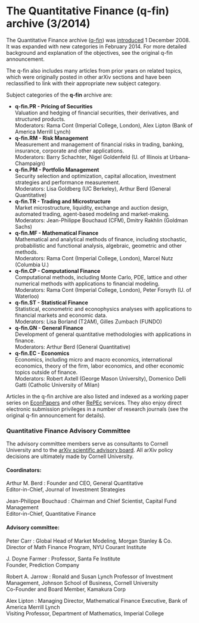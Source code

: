 The Quantitative Finance (q-fin) archive (3/2014)
=================================================

The Quantitative Finance archive ([q-fin](/archive/q-fin)) was
[introduced](announcement) 1 December 2008. It was expanded with
new categories in February 2014. For more detailed background and
explanation of the objectives, see the original q-fin announcement.

The q-fin also includes many articles from prior years on related
topics, which were originally posted in other arXiv sections and have
been reclassified to link with their appropriate new subject category.

Subject categories of the **q-fin** archive are:

-   **q-fin.PR - Pricing of Securities**  
    Valuation and hedging of financial securities, their derivatives,
    and structured products.  
    Moderators: Rama Cont (Imperial College, London), Alex Lipton (Bank
    of America Merrill Lynch)
-   **q-fin.RM - Risk Management**  
    Measurement and management of financial risks in trading, banking,
    insurance, corporate and other applications.  
    Moderators: Barry Schachter, Nigel Goldenfeld (U. of Illinois at
    Urbana-Champaign)
-   **q-fin.PM - Portfolio Management**  
    Security selection and optimization, capital allocation, investment
    strategies and performance measurement.  
    Moderators: Lisa Goldberg (UC Berkeley), Arthur Berd (General
    Quantitative)
-   **q-fin.TR - Trading and Microstructure**  
    Market microstructure, liquidity, exchange and auction design,
    automated trading, agent-based modeling and market-making.  
    Moderators: Jean-Philippe Bouchaud (CFM), Dmitry Rakhlin (Goldman
    Sachs)
-   **q-fin.MF - Mathematical Finance**  
    Mathematical and analytical methods of finance, including
    stochastic, probabilistic and functional analysis, algebraic,
    geometric and other methods.  
    Moderators: Rama Cont (Imperial College, London), Marcel Nutz
    (Columbia U.)
-   **q-fin.CP - Computational Finance**  
    Computational methods, including Monte Carlo, PDE, lattice and other
    numerical methods with applications to financial modeling.  
    Moderators: Rama Cont (Imperial College, London), Peter Forsyth (U.
    of Waterloo)
-   **q-fin.ST - Statistical Finance**  
    Statistical, econometric and econophysics analyses with applications
    to financial markets and economic data.  
    Moderators: Lisa Borland (T2AM), Gilles Zumbach (FUNDO)
-   **q-fin.GN - General Finance**  
    Development of general quantitative methodologies with applications
    in finance.  
    Moderators: Arthur Berd (General Quantitative)
-   **q-fin.EC - Economics**  
    Economics, including micro and macro economics, international
    economics, theory of the firm, labor economics, and other economic
    topics outside of finance.  
    Moderators: Robert Axtell (George Mason University), Domenico Delli
    Gatti (Catholic University of Milan)

Articles in the q-fin archive are also listed and indexed as a working
paper series on
[EconPapers](http://econpapers.repec.org/paper/arxpapers/) and other
[RePEc](http://repec.org/) services. They also enjoy direct electronic
submission privileges in a number of research journals (see the original
q-fin announcement for details).

### Quantitative Finance Advisory Committee

The advisory committee members serve as consultants to Cornell
University and to the [arXiv scientific advisory
board](/help/scientific_ad_board). All arXiv policy decisions are
ultimately made by Cornell University.

#### Coordinators:

Arthur M. Berd
:   Founder and CEO, General Quantitative  
    Editor-in-Chief, Journal of Investment Strategies

Jean-Philippe Bouchaud
:   Chairman and Chief Scientist, Capital Fund Management  
    Editor-in-Chief, Quantitative Finance

#### Advisory committee:

Peter Carr
:   Global Head of Market Modeling, Morgan Stanley & Co.  
    Director of Math Finance Program, NYU Courant Institute

J. Doyne Farmer
:   Professor, Santa Fe Institute  
    Founder, Prediction Company

Robert A. Jarrow
:   Ronald and Susan Lynch Professor of Investment Management, Johnson
    School of Business, Cornell University  
    Co-Founder and Board Member, Kamakura Corp

Alex Lipton
:   Managing Director, Mathematical Finance Executive, Bank of America
    Merrill Lynch  
    Visiting Professor, Department of Mathematics, Imperial College
